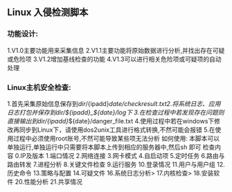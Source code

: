 ## Linux 入侵检测脚本

### 功能设计:
1.V1.0主要功能用来采集信息
2.V1.1主要功能将原始数据进行分析,并找出存在可疑或危险项
3.V1.2增加基线检查的功能
4.V1.3可以进行相关危险项或可疑项的自动处理

### Linux主机安全检查:
1.首先采集原始信息保存到$dir/${ipadd}_${date}/checkresult.txt
2.将系统日志、应用日志打包并保存到$dir/${ipadd}_${date}/log下
3.在检查过程中若发现存在问题则直接输出到$dir/${ipadd}_${date}/danger_file.txt
4.使用过程中若在windows下修改再同步到Linux下，请使用dos2unix工具进行格式转换,不然可能会报错
5.在使用过程中必须使用root账号,不然可能导致某些项无法分析
如何使用:
本脚本可以单独运行,单独运行中只需要将本脚本上传到相应的服务器中,然后sh 即可
检查内容
0.IP及版本
1.端口情况
2.网络连接
3.网卡模式
4.自启动项
5.定时任务
6.路由与路由转发
7.进程分析
8.关键文件检查
9.运行服务
10.登录情况
11.用户与用户组
12.历史命令
13.策略与配置
14.可疑文件
16.系统日志分析>
17.内核检查>
18.安装软件
20.性能分析
21.共享情况
